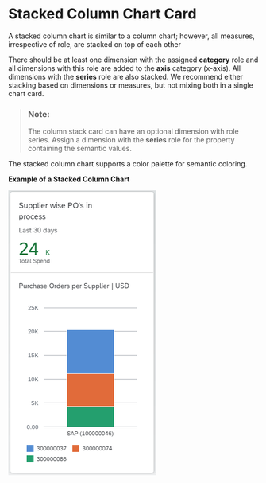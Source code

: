 <!-- loioc54b815a908f423695d0e080d3830b7f -->

# Stacked Column Chart Card

A stacked column chart is similar to a column chart; however, all measures, irrespective of role, are stacked on top of each other

There should be at least one dimension with the assigned **category** role and all dimensions with this role are added to the **axis** category \(x-axis\). All dimensions with the **series** role are also stacked. We recommend either stacking based on dimensions or measures, but not mixing both in a single chart card.

> ### Note:  
> The column stack card can have an optional dimension with role series. Assign a dimension with the **series** role for the property containing the semantic values.

The stacked column chart supports a color palette for semantic coloring.

  
  
**Example of a Stacked Column Chart**

![](../01_Whats-New/images/WhatsNew_138_OVP_StackedColumn_751363a.png "Example of a Stacked Column Chart")

